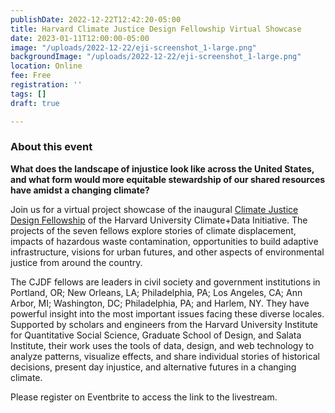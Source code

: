 ```yaml
---
publishDate: 2022-12-22T12:42:20-05:00
title: Harvard Climate Justice Design Fellowship Virtual Showcase
date: 2023-01-11T12:00:00-05:00
image: "/uploads/2022-12-22/eji-screenshot_1-large.png"
backgroundImage: "/uploads/2022-12-22/eji-screenshot_1-large.png"
location: Online
fee: Free
registration: ''
tags: []
draft: true

---
```

### About this event

**What does the landscape of injustice look like across the United States, and what form would more equitable stewardship of our shared resources have amidst a changing climate?**

Join us for a virtual project showcase of the inaugural [Climate Justice Design Fellowship](https://projects.iq.harvard.edu/climatefellowship/home) of the Harvard University Climate+Data Initiative. The projects of the seven fellows explore stories of climate displacement, impacts of hazardous waste contamination, opportunities to build adaptive infrastructure, visions for urban futures, and other aspects of environmental justice from around the country.

The CJDF fellows are leaders in civil society and government institutions in Portland, OR; New Orleans, LA; Philadelphia, PA; Los Angeles, CA; Ann Arbor, MI; Washington, DC; Philadelphia, PA; and Harlem, NY. They have powerful insight into the most important issues facing these diverse locales. Supported by scholars and engineers from the Harvard University Institute for Quantitative Social Science, Graduate School of Design, and Salata Institute, their work uses the tools of data, design, and web technology to analyze patterns, visualize effects, and share individual stories of historical decisions, present day injustice, and alternative futures in a changing climate.

Please register on Eventbrite to access the link to the livestream.